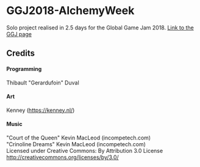 # GGJ2018-AlchemyWeek
Solo project realised in 2.5 days for the Global Game Jam 2018. [Link to the GGJ page](https://globalgamejam.org/2018/games/alchemy-week)

## Credits

#### Programming
Thibault "Gerardufoin" Duval

#### Art
Kenney (https://kenney.nl/)

#### Music
"Court of the Queen" Kevin MacLeod (incompetech.com)  
"Crinoline Dreams" Kevin MacLeod (incompetech.com)  
Licensed under Creative Commons: By Attribution 3.0 License  
http://creativecommons.org/licenses/by/3.0/
